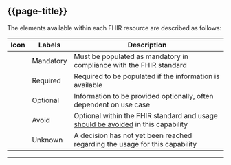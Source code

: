 ## {{page-title}}
The elements available within each FHIR resource are described as follows:

<table data-responsive>
	<thead>
		<tr>
			<th data-no-sort>Icon</th>
			<th>Labels</th>
			<th>Description</th>
		</tr>
	</thead>
	<tbody>
		<!-- Mandatory -->
		<tr>
			<td><span class="mro-circle mandatory"></td>
			<td>Mandatory</td>
			<td>Must be populated as mandatory in compliance with the FHIR standard</td>
		</tr>
		<!-- Required -->
		<tr>
			<td><span class="mro-circle required"></td>
			<td>Required</td>
			<td>Required to be populated if the information is available</td>
		</tr>
		<!-- Optional -->
		<tr>
			<td><span class="mro-circle optional"></td>
			<td>Optional</td>
			<td>Information to be provided optionally, often dependent on use case</td>
		</tr>
		<!-- Avoid -->
		<tr>
			<td><span class="mro-circle avoid"></td>
			<td>Avoid</td>
			<td>Optional within the FHIR standard and usage <u>should be avoided</u> in this capability</td>
		</tr>
		<!--Unknown -->
		<tr>
			<td><span class="mro-circle unknown"></td>
			<td>Unknown</td>
			<td>A decision has not yet been reached regarding the usage for this capability</td>
		</tr>
	</tbody>
</table>

---
